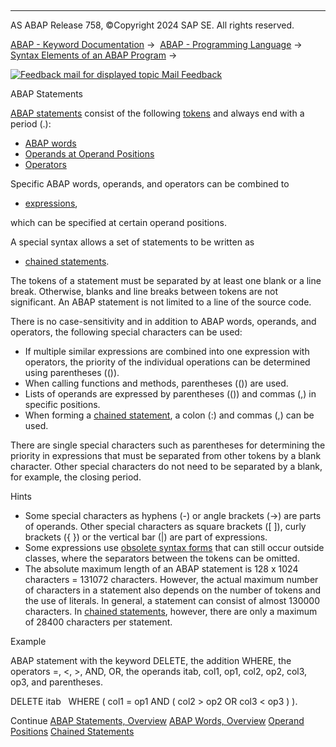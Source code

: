   

* * *

AS ABAP Release 758, ©Copyright 2024 SAP SE. All rights reserved.

[ABAP - Keyword Documentation](https://help.sap.com/doc/abapdocu_latest_index_htm/latest/en-US/abenabap.htm) →  [ABAP - Programming Language](https://help.sap.com/doc/abapdocu_latest_index_htm/latest/en-US/abenabap_reference.htm) →  [Syntax Elements of an ABAP Program](https://help.sap.com/doc/abapdocu_latest_index_htm/latest/en-US/abenabap_syntax.htm) → 

 [![](Mail.gif?object=Mail.gif "Feedback mail for displayed topic") Mail Feedback](mailto:f1_help@sap.com?subject=Feedback%20on%20ABAP%20Documentation&body=Document:%20ABAP%20Statements%2C%20ABENABAP_STATEMENTS%2C%20758%0D%0A%0D%0AError:%0D%0A%0D%0A%0D%0A%0D%0ASuggestion%20for%20improvement:)

ABAP Statements

[ABAP statements](https://help.sap.com/doc/abapdocu_latest_index_htm/latest/en-US/abenabap_statements_overview.htm) consist of the following [tokens](https://help.sap.com/doc/abapdocu_latest_index_htm/latest/en-US/abentoken_glosry.htm "Glossary Entry") and always end with a period (.):

-   [ABAP words](https://help.sap.com/doc/abapdocu_latest_index_htm/latest/en-US/abenabap_words.htm)
-   [Operands at Operand Positions](https://help.sap.com/doc/abapdocu_latest_index_htm/latest/en-US/abenoperand_positions.htm)
-   [Operators](https://help.sap.com/doc/abapdocu_latest_index_htm/latest/en-US/abenoperators.htm)

Specific ABAP words, operands, and operators can be combined to

-   [expressions](https://help.sap.com/doc/abapdocu_latest_index_htm/latest/en-US/abenexpressions.htm),

which can be specified at certain operand positions.

A special syntax allows a set of statements to be written as

-   [chained statements](https://help.sap.com/doc/abapdocu_latest_index_htm/latest/en-US/abenchained_statements.htm).

The tokens of a statement must be separated by at least one blank or a line break. Otherwise, blanks and line breaks between tokens are not significant. An ABAP statement is not limited to a line of the source code.

There is no case-sensitivity and in addition to ABAP words, operands, and operators, the following special characters can be used:

-   If multiple similar expressions are combined into one expression with operators, the priority of the individual operations can be determined using parentheses (()).
-   When calling functions and methods, parentheses (()) are used.
-   Lists of operands are expressed by parentheses (()) and commas (,) in specific positions.
-   When forming a [chained statement](https://help.sap.com/doc/abapdocu_latest_index_htm/latest/en-US/abenchained_statement_glosry.htm "Glossary Entry"), a colon (:) and commas (,) can be used.

There are single special characters such as parentheses for determining the priority in expressions that must be separated from other tokens by a blank character. Other special characters do not need to be separated by a blank, for example, the closing period.

Hints

-   Some special characters as hyphens (\-) or angle brackets (\->) are parts of operands. Other special characters as square brackets (\[ \]), curly brackets ({ }) or the vertical bar (|) are part of expressions.
-   Some expressions use [obsolete syntax forms](https://help.sap.com/doc/abapdocu_latest_index_htm/latest/en-US/abentokenization_obsolete.htm) that can still occur outside classes, where the separators between the tokens can be omitted.
-   The absolute maximum length of an ABAP statement is 128 x 1024 characters = 131072 characters. However, the actual maximum number of characters in a statement also depends on the number of tokens and the use of literals. In general, a statement can consist of almost 130000 characters. In [chained statements](https://help.sap.com/doc/abapdocu_latest_index_htm/latest/en-US/abenchained_statement_glosry.htm "Glossary Entry"), however, there are only a maximum of 28400 characters per statement.

Example

ABAP statement with the keyword DELETE, the addition WHERE, the operators \=, <, \>, AND, OR, the operands itab, col1, op1, col2, op2, col3, op3, and parentheses.

DELETE itab
  WHERE ( col1 = op1 AND ( col2 > op2 OR col3 < op3 ) ).

Continue
[ABAP Statements, Overview](https://help.sap.com/doc/abapdocu_latest_index_htm/latest/en-US/abenabap_statements_overview.htm)
[ABAP Words, Overview](https://help.sap.com/doc/abapdocu_latest_index_htm/latest/en-US/abenabap_words.htm)
[Operand Positions](https://help.sap.com/doc/abapdocu_latest_index_htm/latest/en-US/abenoperand_positions.htm)
[Chained Statements](https://help.sap.com/doc/abapdocu_latest_index_htm/latest/en-US/abenchained_statements.htm)